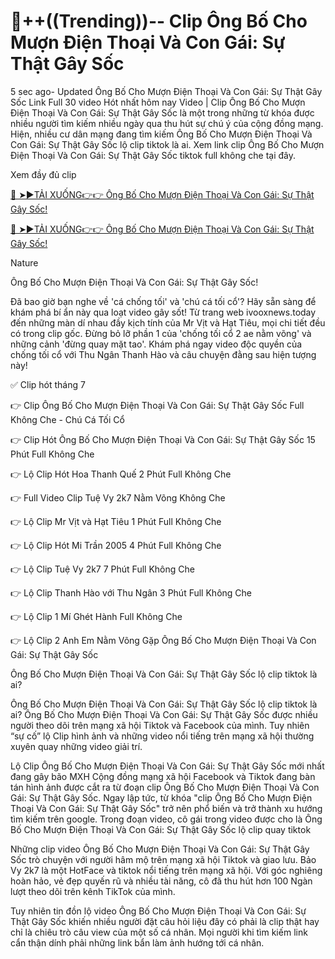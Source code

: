 # 🎥++((Trending))-- Clip Ông Bố Cho Mượn Điện Thoại Và Con Gái: Sự Thật Gây Sốc

5 sec ago- Updated Ông Bố Cho Mượn Điện Thoại Và Con Gái: Sự Thật Gây Sốc Link Full 30 video Hót nhất hôm nay Video | Clip Ông Bố Cho Mượn Điện Thoại Và Con Gái: Sự Thật Gây Sốc là một trong những từ khóa được nhiều người tìm kiếm nhiều ngày qua thu hút sự chú ý của cộng đồng mạng. Hiện, nhiều cư dân mạng đang tìm kiếm Ông Bố Cho Mượn Điện Thoại Và Con Gái: Sự Thật Gây Sốc lộ clip  tiktok là ai. Xem link clip Ông Bố Cho Mượn Điện Thoại Và Con Gái: Sự Thật Gây Sốc tiktok full không che tại đây.

Xem đầy đủ clip

[🔴 ➤►TẢI XUỐNG👉👉 Ông Bố Cho Mượn Điện Thoại Và Con Gái: Sự Thật Gây Sốc!](https://ivooxnews.today/link-tran-ha-linh-2k2-full/)

[🔴 ➤►TẢI XUỐNG👉👉 Ông Bố Cho Mượn Điện Thoại Và Con Gái: Sự Thật Gây Sốc!](https://ivooxnews.today/link-tran-ha-linh-2k2-full/)

Nature

Ông Bố Cho Mượn Điện Thoại Và Con Gái: Sự Thật Gây Sốc!

Đã bao giờ bạn nghe về 'cá chống tối' và 'chú cá tối cổ'? Hãy sẵn sàng để khám phá bí ẩn này qua loạt video gây sốt! Từ trang web ivooxnews.today đến những màn dí nhau đầy kịch tính của Mr Vịt và Hạt Tiêu, mọi chi tiết đều có trong clip gốc. Đừng bỏ lỡ phần 1 của 'chống tối cổ 2 ae nằm võng' và những cảnh 'đừng quay mặt tao'. Khám phá ngay video độc quyền của chống tối cổ với Thu Ngân Thanh Hào và câu chuyện đằng sau hiện tượng này!

✅ Clip hót tháng 7

👉 Clip Ông Bố Cho Mượn Điện Thoại Và Con Gái: Sự Thật Gây Sốc Full Không Che - Chú Cá Tối Cổ

👉 Clip Hót Ông Bố Cho Mượn Điện Thoại Và Con Gái: Sự Thật Gây Sốc 15 Phút Full Không Che

👉 Lộ Clip Hót Hoa Thanh Quế 2 Phút Full Không Che

👉 Full Video Clip Tuệ Vy 2k7 Nằm Võng Không Che

👉 Lộ Clip Mr Vịt và Hạt Tiêu 1 Phút Full Không Che

👉 Lộ Clip Hót Mi Trần 2005 4 Phút Full Không Che

👉 Lộ Clip Tuệ Vy 2k7 7 Phút Full Không Che

👉 Lộ Clip Thanh Hào với Thu Ngân 3 Phút Full Không Che

👉 Lộ Clip 1 Mí Ghét Hành Full Không Che

👉 Lộ Clip 2 Anh Em Nằm Võng Gặp Ông Bố Cho Mượn Điện Thoại Và Con Gái: Sự Thật Gây Sốc

Ông Bố Cho Mượn Điện Thoại Và Con Gái: Sự Thật Gây Sốc lộ clip tiktok là ai?

Ông Bố Cho Mượn Điện Thoại Và Con Gái: Sự Thật Gây Sốc lộ clip tiktok là ai?
Ông Bố Cho Mượn Điện Thoại Và Con Gái: Sự Thật Gây Sốc được nhiều người theo dõi trên mạng xã hội  Tiktok và Facebook của mình. Tuy nhiên “sự cố” lộ Clip hình ảnh và những  video nổi tiếng trên mạng xã hội thường xuyên quay những video giải trí.

Lộ Clip Ông Bố Cho Mượn Điện Thoại Và Con Gái: Sự Thật Gây Sốc mới nhất đang gây bão MXH
Cộng đồng mạng xã hội Facebook và Tiktok đang bàn tán hình ảnh được cắt ra từ đoạn clip Ông Bố Cho Mượn Điện Thoại Và Con Gái: Sự Thật Gây Sốc. Ngay lập tức, từ khóa "clip Ông Bố Cho Mượn Điện Thoại Và Con Gái: Sự Thật Gây Sốc" trở nên phổ biến và trở thành xu hướng tìm kiếm trên google. Trong đoạn video, cô gái trong video được cho là Ông Bố Cho Mượn Điện Thoại Và Con Gái: Sự Thật Gây Sốc lộ clip quay tiktok

Những clip video Ông Bố Cho Mượn Điện Thoại Và Con Gái: Sự Thật Gây Sốc trò chuyện với người hâm mộ trên mạng xã hội Tiktok và giao lưu. Bảo Vy 2k7 là một HotFace và tiktok nổi tiếng trên mạng xã hội. Với góc nghiêng hoàn hảo, vẻ đẹp quyến rũ và nhiều tài năng, cô đã thu hút hơn 100 Ngàn lượt theo dõi trên kênh  TikTok của mình.

Tuy nhiên tin đồn lộ video Ông Bố Cho Mượn Điện Thoại Và Con Gái: Sự Thật Gây Sốc khiến nhiều người đặt câu hỏi liệu đây có phải là clip thật hay chỉ là chiêu trò câu view của một số cá nhân. Mọi người khi tìm kiếm link cẩn thận dính phải những link bẩn làm ảnh hướng tới cá nhân.
